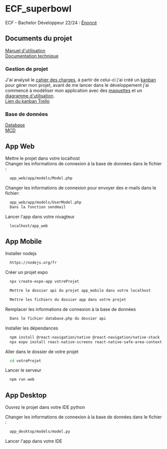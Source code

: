 # ECF_superbowl
ECF - Bachelor Développeur 22/24 : [Énoncé](https://github.com/walidbouguerra/ECF_superbowl/blob/main/documents/cahier_des_charges.pdf) 

## Documents du projet
[Manuel d'utilisation](https://github.com/walidbouguerra/ECF_superbowl/blob/main/documents/manuel_utilisation.pdf)  
[Documentation technique](https://github.com/walidbouguerra/ECF_superbowl/blob/main/documents/documentation_technique.pdf)  

### Gestion de projet
J'ai analysé le [cahier des charges](https://github.com/walidbouguerra/ECF_superbowl/blob/main/documents/cahier_des_charges.pdf), à partir de celui-ci j'ai créé un [kanban](https://github.com/walidbouguerra/ECF_superbowl/blob/main/documents/kanban.PNG) pour gérer mon projet, avant de me lancer dans le développement j'ai commencé à modéliser mon application avec des [maquettes](https://github.com/walidbouguerra/ECF_superbowl/blob/main/documents/maquettes.pdf)  et un [diagramme d'utilisation](https://github.com/walidbouguerra/ECF_superbowl/blob/main/documents/diagramme_utilisation.pdf).    
[Lien du kanban Trello](https://trello.com/invite/b/Nkz4Af41/ATTI5d14aec00a804ecbbf9785b14dd385ffFEC99A69/ecfsuperbowl)

### Base de données 
[Database](https://github.com/walidbouguerra/ECF_superbowl/blob/main/documents/database.sql)  
[MCD](https://github.com/walidbouguerra/ECF_superbowl/blob/main/documents/database.sql)

## App Web

Mettre le projet dans votre localhost  
Changer les informations de connexion à la base de données dans le fichier :  
```bash
  app_web/app/models/Model.php
```
Changer les informations de connexion pour envoyer des e-mails dans le fichier:  
```bash
  app_web/app/models/UserModel.php
  Dans la fonction sendmail
```


Lancer l'app dans votre nivagteur

```bash
  localhost/app_web
```
## App Mobile

Installer nodejs

```bash
  https://nodejs.org/fr
```

Créer un projet expo

```bash
  npx create-expo-app votreProjet
```

```bash
  Mettre le dossier api du projet app_mobile dans votre localhost
```

```bash
  Mettre les fichiers du dossier app dans votre projet
```

Remplacer les informations de connexion à la base de données

```bash
  Dans le fichier database.php du dossier api
```

Installer les dépendances

```bash
  npm install @react-navigation/native @react-navigation/native-stack
  npx expo install react-native-screens react-native-safe-area-context
```

Aller dans le dossier de votre projet

```bash
  cd votreProjet
```

Lancer le serveur

```bash
  npm run web 
```

## App Desktop

Ouvrez le projet dans votre IDE python   

Changer les informations de connexion à la base de données dans le fichier :  
```bash
  app_desktop/models/model.py
```
Lancer l'app dans votre IDE
